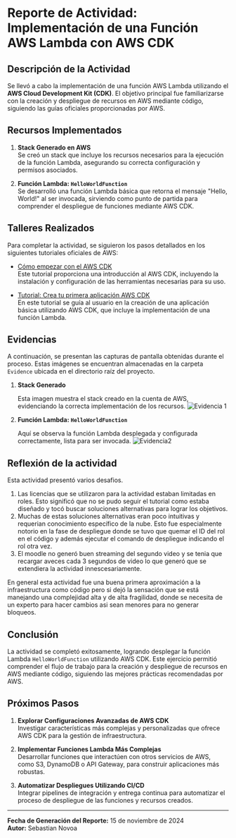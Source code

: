 # Reporte de Actividad: Implementación de una Función AWS Lambda con AWS CDK

## Descripción de la Actividad

Se llevó a cabo la implementación de una función AWS Lambda utilizando el **AWS Cloud Development Kit (CDK)**. El objetivo principal fue familiarizarse con la creación y despliegue de recursos en AWS mediante código, siguiendo las guías oficiales proporcionadas por AWS.

## Recursos Implementados

1.  **Stack Generado en AWS**  
    Se creó un stack que incluye los recursos necesarios para la ejecución de la función Lambda, asegurando su correcta configuración y permisos asociados.

2.  **Función Lambda: `HelloWorldFunction`**  
    Se desarrolló una función Lambda básica que retorna el mensaje "Hello, World!" al ser invocada, sirviendo como punto de partida para comprender el despliegue de funciones mediante AWS CDK.


## Talleres Realizados

Para completar la actividad, se siguieron los pasos detallados en los siguientes tutoriales oficiales de AWS:

-   [Cómo empezar con el AWS CDK](https://docs.aws.amazon.com/es_es/cdk/v2/guide/getting_started.html)  
    Este tutorial proporciona una introducción al AWS CDK, incluyendo la instalación y configuración de las herramientas necesarias para su uso.

-   [Tutorial: Crea tu primera aplicación AWS CDK](https://docs.aws.amazon.com/es_es/cdk/v2/guide/hello_world.html)  
    En este tutorial se guía al usuario en la creación de una aplicación básica utilizando AWS CDK, que incluye la implementación de una función Lambda.


## Evidencias

A continuación, se presentan las capturas de pantalla obtenidas durante el proceso. Estas imágenes se encuentran almacenadas en la carpeta `Evidence` ubicada en el directorio raíz del proyecto.

1.  **Stack Generado**


    Esta imagen muestra el stack creado en la cuenta de AWS, evidenciando la correcta implementación de los recursos.
    ![Evidencia 1](Evidencia1.png)


2.  **Función Lambda: `HelloWorldFunction`**


    Aquí se observa la función Lambda desplegada y configurada correctamente, lista para ser invocada.
    ![Evidencia2](Evidencia2.png)

## Reflexión de la actividad
Esta actividad presentó varios desafios.

1. Las licencias que se utilizaron para la actividad estaban limitadas en roles. Esto significó que no se pudo seguir el tutorial como estaba diseñado y tocó buscar soluciones alternativas para lograr los objetivos.
2. Muchas de estas soluciones alternativas eran poco intuitivas y requerian conocimiento específico de la nube. Esto fue especialmente notorio en la fase de despliegue donde se tuvo que quemar el ID del rol en el código y además ejecutar el comando de despliegue indicando el rol otra vez.
3. El moodle no generó buen streaming del segundo video y se tenia que recargar aveces cada 3 segundos de video lo que generó que se extendiera la actividad innescesariamente.

En general esta actividad fue una buena primera aproximación a la infraestructura como código pero si dejó la sensación que se está manejando una complejidad alta y de alta fragilidad, donde se necesita de un experto para hacer cambios asi sean menores para no generar bloqueos.

## Conclusión

La actividad se completó exitosamente, logrando desplegar la función Lambda `HelloWorldFunction` utilizando AWS CDK. Este ejercicio permitió comprender el flujo de trabajo para la creación y despliegue de recursos en AWS mediante código, siguiendo las mejores prácticas recomendadas por AWS.

## Próximos Pasos

1.  **Explorar Configuraciones Avanzadas de AWS CDK**  
    Investigar características más complejas y personalizadas que ofrece AWS CDK para la gestión de infraestructura.

2.  **Implementar Funciones Lambda Más Complejas**  
    Desarrollar funciones que interactúen con otros servicios de AWS, como S3, DynamoDB o API Gateway, para construir aplicaciones más robustas.

3.  **Automatizar Despliegues Utilizando CI/CD**  
    Integrar pipelines de integración y entrega continua para automatizar el proceso de despliegue de las funciones y recursos creados.


----------

**Fecha de Generación del Reporte:** 15 de noviembre de 2024  
**Autor:** Sebastian Novoa